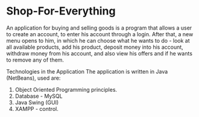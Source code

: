 # Shop-For-Everything
An application for buying and selling goods is a program that allows a user to create an account, to enter his account through a login. After that, a new menu opens to him, in which he can choose what he wants to do - look at all available products, add his product, deposit money into his account, withdraw money from his account, and also view his offers and if he wants to remove any of them.

Technologies in the Application
The application is written in Java (NetBeans), used are:
1. Object Oriented Programming principles.
2. Database - MySQL
3. Java Swing (GUI)
4. XAMPP - control.





